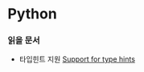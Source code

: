 # Python

### 읽을 문서

-   타입힌트 지원 [Support for type hints](https://docs.python.org/3/library/typing.html)
